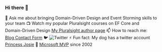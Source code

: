 ### Hi there 👋
<!--
**julielerman/julielerman** is a ✨ _special_ ✨ repository because its `README.md` (this file) appears on your GitHub profile.
-->
💬 Ask me about bringing Domain-Driven Design and Event Storming skills to your team
📺 Watch my popular Pluralsight courses on EF Core and Domain-Driven Design [My Pluralsight author page](https://www.pluralsight.com/authors/julie-lerman)
📫 How to reach me: [Blog Contact Form](https://thedatafarm.com/contact/)
🐦 ![Twitter](https://img.shields.io/twitter/follow/julielerman?style=social)
⚡ Fun fact: My dog has a twitter account [Princess Josie](http://twitter.com/josietoze)
🥇 [Microsoft MVP](https://mvp.microsoft.com/en-us/PublicProfile/8987?fullName=Julie%20Lerman) since 2002
